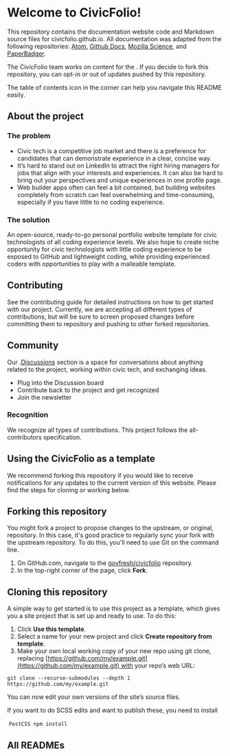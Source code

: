 # Welcome to CivicFolio!

This repository contains the documentation website code and Markdown source files for civicfolio.github.io. All documentation was adapted from the following repositories: [Atom](https://github.com/atom/atom/blob/master/CONTRIBUTING.md#i-dont-want-to-read-this-whole-thing-i-just-have-a-question), [Github Docs](https://github.com/github/docs), [Mozilla Science](https://mozillascience.github.io/working-open-workshop/contributing/#introduction), and [PaperBadger](https://github.com/mozillascience/PaperBadger).

The CivicFolio team works on content for the . If you decide to fork this repository, you can opt-in or out of updates pushed by this repository. 

The table of contents icon in the corner can help you navigate this README easily. 

## About the project

### The problem

- Civic tech is a competitive job market and there is a preference for candidates that can demonstrate experience in a clear, concise way.
- It’s hard to stand out on LinkedIn to attract the right hiring managers for jobs that align with your interests and experiences. It can also be hard to bring out your perspectives and unique experiences in one profile page.
- Web builder apps often can feel a bit contained, but building websites completely from scratch can feel overwhelming and time-consuming, especially if you have little to no coding experience.

### The solution

An open-source, ready-to-go personal portfolio website template for civic technologists of all coding experience levels. We also hope to create niche opportunity for civic technologists with little coding experience to be exposed to GitHub and lightweight coding, while providing experienced coders with opportunities to play with a malleable template.

## Contributing

See the contributing guide for detailed instructions on how to get started with our project.
Currently, we are accepting all different types of contributions, but will be sure to screen proposed changes before committing them to repository and pushing to other forked repositories.

## Community

Our .[Discussions](https://github.com/govfresh/civicfolio/discussions) section is a space for conversations about anything related to the project, working within civic tech, and exchanging ideas. 

- Plug into the Discussion board
- Contribute back to the project and get recognized
- Join the newsletter

### Recognition

We recognize all types of contributions. This project follows the all-contributors specification.

## **Using the CivicFolio as a template**

We recommend forking this repository if you would like to receive notifications for any updates to the current version of this website. Please find the steps for cloning or working below. 

## Forking this repository

You might fork a project to propose changes to the upstream, or original, repository. In this case, it's good practice to regularly sync your fork with the upstream repository. To do this, you'll need to use Git on the command line. 

1. On GitHub.com, navigate to the [govfresh/civicfolio](https://github.com/govfresh/civicfolio) repository.
2. In the top-right corner of the page, click **Fork**.

## Cloning this repository

A simple way to get started is to use this project as a template, which gives you a site project that is set up and ready to use. To do this:

1. Click **Use this template**.
2. Select a name for your new project and click **Create repository from template**.
3. Make your own local working copy of your new repo using git clone, replacing [https://github.com/my/example.git](https://github.com/my/example.git) with your repo’s web URL:

`git clone --recurse-submodules --depth 1 https://github.com/my/example.git`

You can now edit your own versions of the site’s source files.

If you want to do SCSS edits and want to publish these, you need to install

 `PostCSS npm install`
 
 ## All READMEs
 

